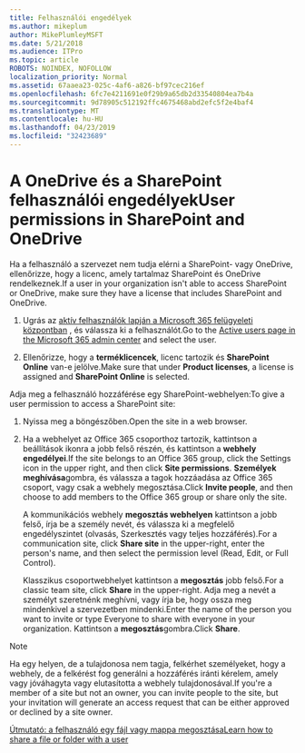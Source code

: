 ```yaml
---
title: Felhasználói engedélyek
ms.author: mikeplum
author: MikePlumleyMSFT
ms.date: 5/21/2018
ms.audience: ITPro
ms.topic: article
ROBOTS: NOINDEX, NOFOLLOW
localization_priority: Normal
ms.assetid: 67aaea23-025c-4af6-a826-bf97cec216ef
ms.openlocfilehash: 6fc7e4211691e0f29b9a65db2d33540804ea7b4a
ms.sourcegitcommit: 9d78905c512192ffc4675468abd2efc5f2e4baf4
ms.translationtype: MT
ms.contentlocale: hu-HU
ms.lasthandoff: 04/23/2019
ms.locfileid: "32423689"
---
```

# <a name="user-permissions-in-sharepoint-and-onedrive"></a><span data-ttu-id="e08ed-102">A OneDrive és a SharePoint felhasználói engedélyek</span><span class="sxs-lookup"><span data-stu-id="e08ed-102">User permissions in SharePoint and OneDrive</span></span>

<span data-ttu-id="e08ed-103">Ha a felhasználó a szervezet nem tudja elérni a SharePoint- vagy OneDrive, ellenőrizze, hogy a licenc, amely tartalmaz SharePoint és OneDrive rendelkeznek.</span><span class="sxs-lookup"><span data-stu-id="e08ed-103">If a user in your organization isn't able to access SharePoint or OneDrive, make sure they have a license that includes SharePoint and OneDrive.</span></span> 
  
1. <span data-ttu-id="e08ed-104">Ugrás az [aktív felhasználók lapján a Microsoft 365 felügyeleti központban](https://portal.office.com/adminportal/home#/users) , és válassza ki a felhasználót.</span><span class="sxs-lookup"><span data-stu-id="e08ed-104">Go to the [Active users page in the Microsoft 365 admin center](https://portal.office.com/adminportal/home#/users) and select the user.</span></span> 
    
2. <span data-ttu-id="e08ed-105">Ellenőrizze, hogy a **terméklicencek**, licenc tartozik és **SharePoint Online** van-e jelölve.</span><span class="sxs-lookup"><span data-stu-id="e08ed-105">Make sure that under **Product licenses**, a license is assigned and **SharePoint Online** is selected.</span></span> 
    
 <span data-ttu-id="e08ed-106">Adja meg a felhasználó hozzáférése egy SharePoint-webhelyen:</span><span class="sxs-lookup"><span data-stu-id="e08ed-106">To give a user permission to access a SharePoint site:</span></span> 
  
1. <span data-ttu-id="e08ed-107">Nyissa meg a böngészőben.</span><span class="sxs-lookup"><span data-stu-id="e08ed-107">Open the site in a web browser.</span></span>
    
2. <span data-ttu-id="e08ed-108">Ha a webhelyet az Office 365 csoporthoz tartozik, kattintson a beállítások ikonra a jobb felső részén, és kattintson a **webhely engedélyei**.</span><span class="sxs-lookup"><span data-stu-id="e08ed-108">If the site belongs to an Office 365 group, click the Settings icon in the upper right, and then click **Site permissions**.</span></span> <span data-ttu-id="e08ed-109">**Személyek meghívása**gombra, és válassza a tagok hozzáadása az Office 365 csoport, vagy csak a webhely megosztása.</span><span class="sxs-lookup"><span data-stu-id="e08ed-109">Click **Invite people**, and then choose to add members to the Office 365 group or share only the site.</span></span> 
    
    <span data-ttu-id="e08ed-110">A kommunikációs webhely **megosztás webhelyen** kattintson a jobb felső, írja be a személy nevét, és válassza ki a megfelelő engedélyszintet (olvasás, Szerkesztés vagy teljes hozzáférés).</span><span class="sxs-lookup"><span data-stu-id="e08ed-110">For a communication site, click **Share site** in the upper-right, enter the person's name, and then select the permission level (Read, Edit, or Full Control).</span></span> 
    
    <span data-ttu-id="e08ed-111">Klasszikus csoportwebhelyet kattintson a **megosztás** jobb felső.</span><span class="sxs-lookup"><span data-stu-id="e08ed-111">For a classic team site, click **Share** in the upper-right.</span></span> <span data-ttu-id="e08ed-112">Adja meg a nevét a személyt szeretnénk meghívni, vagy írja be, hogy ossza meg mindenkivel a szervezetben mindenki.</span><span class="sxs-lookup"><span data-stu-id="e08ed-112">Enter the name of the person you want to invite or type Everyone to share with everyone in your organization.</span></span> <span data-ttu-id="e08ed-113">Kattintson a **megosztás**gombra.</span><span class="sxs-lookup"><span data-stu-id="e08ed-113">Click **Share**.</span></span>
    
> [!NOTE]
> <span data-ttu-id="e08ed-114">Ha egy helyen, de a tulajdonosa nem tagja, felkérhet személyeket, hogy a webhely, de a felkérést fog generálni a hozzáférés iránti kérelem, amely vagy jóváhagyta vagy elutasította a webhely tulajdonosával.</span><span class="sxs-lookup"><span data-stu-id="e08ed-114">If you're a member of a site but not an owner, you can invite people to the site, but your invitation will generate an access request that can be either approved or declined by a site owner.</span></span> 
  
[<span data-ttu-id="e08ed-115">Útmutató: a felhasználó egy fájl vagy mappa megosztása</span><span class="sxs-lookup"><span data-stu-id="e08ed-115">Learn how to share a file or folder with a user</span></span>](https://go.microsoft.com/fwlink/?linkid=533408)
  


